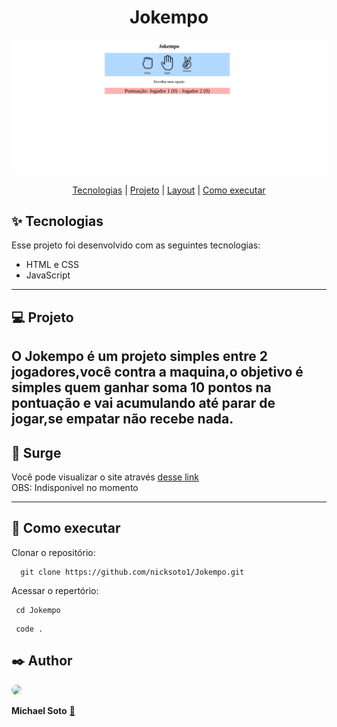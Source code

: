  <h1 align="center">   Jokempo  </h1>

![print](.github/preview.png)

<p align="center">
<a href="#-tecnologias">Tecnologias</a>   |   
<a href="#-projeto">Projeto</a>   |   
<a href="#-layout">Layout</a>   |   
<a href="#-como-executar">Como executar</a>
</p>

## ✨ Tecnologias


Esse projeto foi desenvolvido com as seguintes tecnologias: 

- HTML e CSS
- JavaScript


----------------

## 💻 Projeto
  O Jokempo é um projeto simples entre 2 jogadores,você contra a maquina,o objetivo é simples quem ganhar soma 10 pontos na pontuação e vai acumulando até parar de jogar,se empatar não recebe nada.
----------------

 ## 👀 Surge
  Você pode visualizar o site  através [desse link]() 
	<br>
	OBS: Indisponivel no momento

----------------

## 🚀 Como executar
 Clonar o repositório:
```git
  git clone https://github.com/nicksoto1/Jokempo.git

```
 Acessar o repertório:

```shell
 cd Jokempo

```

```shell
 code .

```

## ✒️ Author
  <a href="https://github.com/nicksoto1"><img style="border-radius: 50%;" width="100px;" src="https://github.com/nicksoto1.png"   /> </a>

 <b>Michael Soto</b></a> <a href="https://github.com/nicksoto1">🚀</a>
 <br />